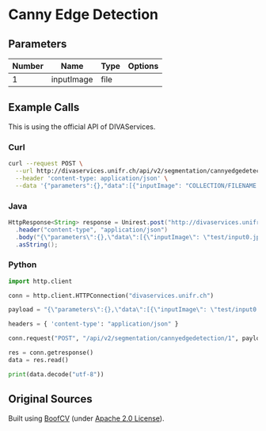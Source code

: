 # Canny Edge Detection

## Parameters


| Number | Name | Type | Options |
| ------ | -----| ------ | ----- |
| 1 | inputImage | file | 
  
## Example Calls
This is using the official API of DIVAServices.

### Curl

``` bash
curl --request POST \
  --url http://divaservices.unifr.ch/api/v2/segmentation/cannyedgedetection/1 \
  --header 'content-type: application/json' \
  --data '{"parameters":{},"data":[{"inputImage": "COLLECTION/FILENAME.EXTENSION"}]}'
```

### Java
``` java
HttpResponse<String> response = Unirest.post("http://divaservices.unifr.ch/api/v2/segmentation/cannyedgedetection/1")
  .header("content-type", "application/json")
  .body("{\"parameters\":{},\"data\":[{\"inputImage\": \"test/input0.jpg\"}]\n}")
  .asString();
```

### Python
``` python
import http.client

conn = http.client.HTTPConnection("divaservices.unifr.ch")

payload = "{\"parameters\":{},\"data\":[{\"inputImage\": \"test/input0.jpg\"}]\n}"

headers = { 'content-type': "application/json" }

conn.request("POST", "/api/v2/segmentation/cannyedgedetection/1", payload, headers)

res = conn.getresponse()
data = res.read()

print(data.decode("utf-8"))
```


## Original Sources

Built using [BoofCV](https://github.com/lessthanoptimal/BoofCV) (under [Apache 2.0 License](https://github.com/lessthanoptimal/BoofCV/blob/SNAPSHOT/LICENSE-2.0.txt)).